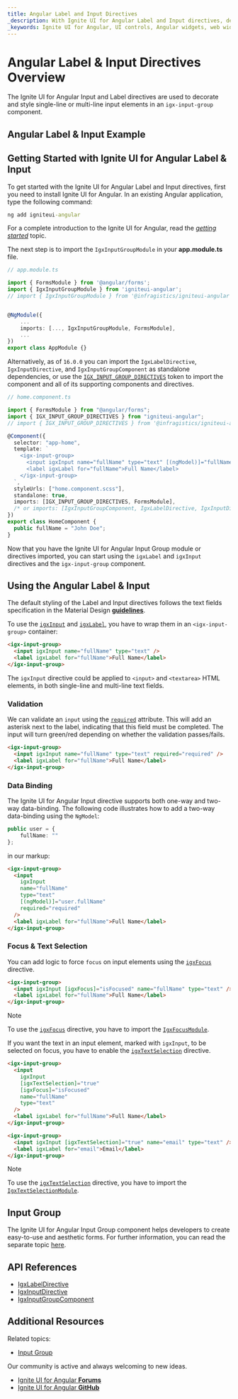 ```yaml
---
title: Angular Label and Input Directives
_description: With Ignite UI for Angular Label and Input directives, developers can decorate and style single-line or multi-line input elements, add additional CSS styles and integrate with other controls.
_keywords: Ignite UI for Angular, UI controls, Angular widgets, web widgets, UI widgets, Angular, Native Angular Components Suite, Angular UI Components, Native Angular Components Library, Angular Label component, Angular Label control, Angular Input component, Angular Input control, Input component, Input control, Label component, Label control, Angular Input directive, Angular Label directive, Angular Forms, Angular Reactive Forms, Angular Form Validation
---
```


# Angular Label & Input Directives Overview

The Ignite UI for Angular Input and Label directives are used to decorate and style single-line or multi-line input elements in an `igx-input-group` component.

## Angular Label & Input Example

<code-view style="height:100px" 
           data-demos-base-url="{environment:demosBaseUrl}" 
           iframe-src="{environment:demosBaseUrl}/data-entries/input-group-sample-1" alt="Angular Label & Input Example">
</code-view>

<div class="divider--half"></div>

## Getting Started with Ignite UI for Angular Label & Input

To get started with the Ignite UI for Angular Label and Input directives, first you need to install Ignite UI for Angular. In an existing Angular application, type the following command:

```cmd
ng add igniteui-angular
```

For a complete introduction to the Ignite UI for Angular, read the [_getting started_](general/getting-started.md) topic.

The next step is to import the `IgxInputGroupModule` in your **app.module.ts** file.

```typescript
// app.module.ts

import { FormsModule } from '@angular/forms';
import { IgxInputGroupModule } from 'igniteui-angular';
// import { IgxInputGroupModule } from '@infragistics/igniteui-angular'; for licensed package


@NgModule({
    ...
    imports: [..., IgxInputGroupModule, FormsModule],
    ...
})
export class AppModule {}
```

Alternatively, as of `16.0.0` you can import the `IgxLabelDirective`, `IgxInputDirective`, and `IgxInputGroupComponent` as standalone dependencies, or use the [`IGX_INPUT_GROUP_DIRECTIVES`](https://github.com/IgniteUI/igniteui-angular/blob/master/projects/igniteui-angular/src/lib/input-group/public_api.ts) token to import the component and all of its supporting components and directives.

```typescript
// home.component.ts

import { FormsModule } from "@angular/forms";
import { IGX_INPUT_GROUP_DIRECTIVES } from "igniteui-angular";
// import { IGX_INPUT_GROUP_DIRECTIVES } from '@infragistics/igniteui-angular'; for licensed package

@Component({
  selector: "app-home",
  template: `
    <igx-input-group>
      <input igxInput name="fullName" type="text" [(ngModel)]="fullName" />
      <label igxLabel for="fullName">Full Name</label>
    </igx-input-group>
  `,
  styleUrls: ["home.component.scss"],
  standalone: true,
  imports: [IGX_INPUT_GROUP_DIRECTIVES, FormsModule],
  /* or imports: [IgxInputGroupComponent, IgxLabelDirective, IgxInputDirective, FormsModule] */
})
export class HomeComponent {
  public fullName = "John Doe";
}
```

Now that you have the Ignite UI for Angular Input Group module or directives imported, you can start using the `igxLabel` and `igxInput` directives and the `igx-input-group` component.

## Using the Angular Label & Input

The default styling of the Label and Input directives follows the text fields specification in the Material Design
[**guidelines**](https://material.io/guidelines/components/text-fields.html).

To use the [`igxInput`]({environment:angularApiUrl}/classes/igxinputdirective.html) and [`igxLabel`]({environment:angularApiUrl}/classes/igxlabeldirective.html), you have to wrap them in an `<igx-input-group>` container:

```html
<igx-input-group>
  <input igxInput name="fullName" type="text" />
  <label igxLabel for="fullName">Full Name</label>
</igx-input-group>
```

The `igxInput` directive could be applied to `<input>` and `<textarea>` HTML elements, in both single-line and multi-line text fields.

### Validation

We can validate an `input` using the [`required`]({environment:angularApiUrl}/classes/igxinputdirective.html#required) attribute. This will add an asterisk next to the label, indicating that this field must be completed. The input will turn green/red depending on whether the validation passes/fails.

```html
<igx-input-group>
  <input igxInput name="fullName" type="text" required="required" />
  <label igxLabel for="fullName">Full Name</label>
</igx-input-group>
```

<code-view style="height:100px" 
           data-demos-base-url="{environment:demosBaseUrl}" 
           iframe-src="{environment:demosBaseUrl}/data-entries/input-group-sample-2" >
</code-view>

<div class="divider--half"></div>

### Data Binding

The Ignite UI for Angular Input directive supports both one-way and two-way data-binding. The following code illustrates how to add a two-way data-binding using the `NgModel`:

```typescript
public user = {
    fullName: ""
};

```

in our markup:

```html
<igx-input-group>
  <input
    igxInput
    name="fullName"
    type="text"
    [(ngModel)]="user.fullName"
    required="required"
  />
  <label igxLabel for="fullName">Full Name</label>
</igx-input-group>
```

### Focus & Text Selection

You can add logic to force `focus` on input elements using the [`igxFocus`]({environment:angularApiUrl}/classes/igxfocusdirective.html) directive.

```html
<igx-input-group>
  <input igxInput [igxFocus]="isFocused" name="fullName" type="text" />
  <label igxLabel for="fullName">Full Name</label>
</igx-input-group>
```

> [!NOTE]
> To use the [`igxFocus`]({environment:angularApiUrl}/classes/igxfocusdirective.html) directive, you have to import the [`IgxFocusModule`]({environment:angularApiUrl}/classes/igxfocusmodule.html).

If you want the text in an input element, marked with `igxInput`, to be selected on focus, you have to enable the [`igxTextSelection`]({environment:angularApiUrl}/classes/igxtextselectiondirective.html) directive.

```html
<igx-input-group>
  <input
    igxInput
    [igxTextSelection]="true"
    [igxFocus]="isFocused"
    name="fullName"
    type="text"
  />
  <label igxLabel for="fullName">Full Name</label>
</igx-input-group>

<igx-input-group>
  <input igxInput [igxTextSelection]="true" name="email" type="text" />
  <label igxLabel for="email">Email</label>
</igx-input-group>
```

> [!NOTE]
> To use the [`igxTextSelection`]({environment:angularApiUrl}/classes/igxtextselectiondirective.html) directive, you have to import the [`IgxTextSelectionModule`]({environment:angularApiUrl}/classes/igxtextselectionmodule.html).

<code-view style="height: 130px" 
           data-demos-base-url="{environment:demosBaseUrl}" 
           iframe-src="{environment:demosBaseUrl}/data-entries/input-text-selection" >
</code-view>

<div class="divider--half"></div>

## Input Group

The Ignite UI for Angular Input Group component helps developers to create easy-to-use and aesthetic forms. For further information, you can read the separate topic [here](input-group.md).

## API References

<div class="divider--half"></div>

- [IgxLabelDirective]({environment:angularApiUrl}/classes/igxlabeldirective.html)
- [IgxInputDirective]({environment:angularApiUrl}/classes/igxinputdirective.html)
- [IgxInputGroupComponent]({environment:angularApiUrl}/classes/igxinputgroupcomponent.html)

## Additional Resources

<div class="divider--half"></div>

Related topics:

- [Input Group](input-group.md)

Our community is active and always welcoming to new ideas.

- [Ignite UI for Angular **Forums**](https://www.infragistics.com/community/forums/f/ignite-ui-for-angular)
- [Ignite UI for Angular **GitHub**](https://github.com/IgniteUI/igniteui-angular)
